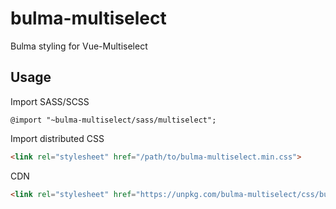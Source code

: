 # bulma-multiselect
Bulma styling for Vue-Multiselect

Usage
---

Import SASS/SCSS

```
@import "~bulma-multiselect/sass/multiselect";
```

Import distributed CSS

```html
<link rel="stylesheet" href="/path/to/bulma-multiselect.min.css">
```

CDN

```html
<link rel="stylesheet" href="https://unpkg.com/bulma-multiselect/css/bulma-multiselect.min.css">
```